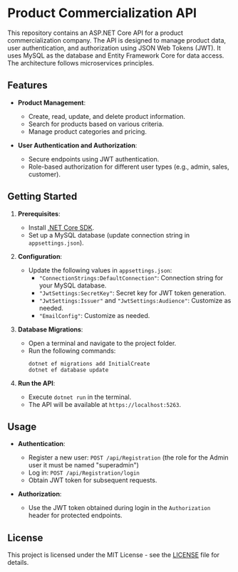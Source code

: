 # Product Commercialization API

This repository contains an ASP.NET Core API for a product commercialization company. The API is designed to manage product data, user authentication, and authorization using JSON Web Tokens (JWT). It uses MySQL as the database and Entity Framework Core for data access. The architecture follows microservices principles.

## Features

- **Product Management**:
  - Create, read, update, and delete product information.
  - Search for products based on various criteria.
  - Manage product categories and pricing.

- **User Authentication and Authorization**:
  - Secure endpoints using JWT authentication.
  - Role-based authorization for different user types (e.g., admin, sales, customer).

## Getting Started

1. **Prerequisites**:
   - Install [.NET Core SDK](https://dotnet.microsoft.com/download).
   - Set up a MySQL database (update connection string in `appsettings.json`).

2. **Configuration**:
   - Update the following values in `appsettings.json`:
     - `"ConnectionStrings:DefaultConnection"`: Connection string for your MySQL database.
     - `"JwtSettings:SecretKey"`: Secret key for JWT token generation.
     - `"JwtSettings:Issuer"` and `"JwtSettings:Audience"`: Customize as needed.
     - `"EmailConfig"`: Customize as needed.

3. **Database Migrations**:
   - Open a terminal and navigate to the project folder.
   - Run the following commands:
     ```
     dotnet ef migrations add InitialCreate
     dotnet ef database update
     ```

4. **Run the API**:
   - Execute `dotnet run` in the terminal.
   - The API will be available at `https://localhost:5263`.

## Usage

- **Authentication**:
  - Register a new user: `POST /api/Registration` (the role for the Admin user it must be named "superadmin")
  - Log in: `POST /api/Registration/login`
  - Obtain JWT token for subsequent requests.

- **Authorization**:
  - Use the JWT token obtained during login in the `Authorization` header for protected endpoints.

## License

This project is licensed under the MIT License - see the [LICENSE](LICENSE) file for details.
